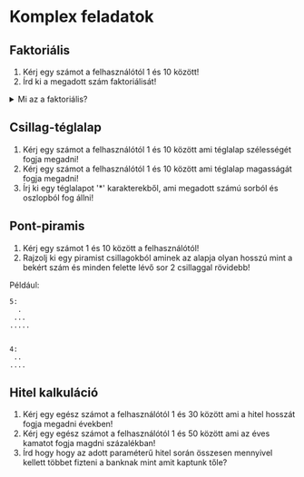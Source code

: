 # Komplex feladatok

## Faktoriális

1. Kérj egy számot a felhasználótól 1 és 10 között!
2. Írd ki a megadott szám faktoriálisát!

<details> <summary>  Mi az a faktoriális? </summary>

Az n szám faktorialisának az n-nél kisebb vagy egyenlő pozitív egész számok szorzatát nevezzük. 
Jelölése: n!, amit "n faktoriális"-nak olvasunk ki.

Például:

* **5!** (öt faktoriális) egyenlő 1 * 2 * 3 * 4 * 5 = 120
* **3!** (három faktoriális) egyenlő 1 * 2 * 3 = 6
* **0!** (nulla faktoriális) megállapodás alapján 1-gyel egyenlő

</details>

## Csillag-téglalap

1. Kérj egy számot a felhasználótól 1 és 10 között ami téglalap szélességét fogja megadni!
2. Kérj egy számot a felhasználótól 1 és 10 között ami téglalap magasságát fogja megadni!
3. Írj ki egy téglalapot '*' karakterekből, ami megadott számú sorból és oszlopból fog állni!

## Pont-piramis

1. Kérj egy számot 1 és 10 között a felhasználótól!
2. Rajzolj ki egy piramist csillagokból aminek az alapja olyan hosszú mint a bekért szám és minden felette lévő sor 2 csillaggal rövidebb!

Például: 
```
5:
  .  
 ... 
.....


4:
 ..
....
```

## Hitel kalkuláció

1. Kérj egy egész számot a felhasználótól 1 és 30 között ami a hitel hosszát fogja megadni években!
2. Kérj egy egész számot a felhasználótól 1 és 50 között ami az éves kamatot fogja magdni százalékban!
3. Írd hogy hogy az adott paraméterű hitel során összesen mennyivel kellett többet fizteni a banknak mint amit kaptunk tőle?


